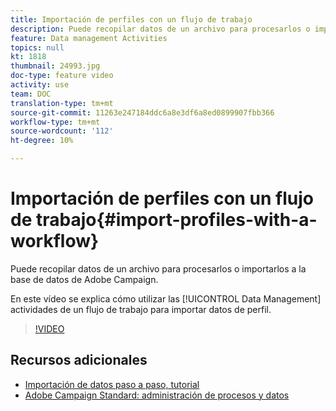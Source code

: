 ```yaml
---
title: Importación de perfiles con un flujo de trabajo
description: Puede recopilar datos de un archivo para procesarlos o importarlos a la base de datos de Adobe Campaign. En este vídeo se explica cómo importar datos de perfil mediante un flujo de trabajo.
feature: Data management Activities
topics: null
kt: 1818
thumbnail: 24993.jpg
doc-type: feature video
activity: use
team: DOC
translation-type: tm+mt
source-git-commit: 11263e247184ddc6a8e3df6a8ed0899907fbb366
workflow-type: tm+mt
source-wordcount: '112'
ht-degree: 10%

---
```



# Importación de perfiles con un flujo de trabajo{#import-profiles-with-a-workflow}

Puede recopilar datos de un archivo para procesarlos o importarlos a la base de datos de Adobe Campaign.

En este vídeo se explica cómo utilizar las [!UICONTROL Data Management] actividades de un flujo de trabajo para importar datos de perfil.

>[!VIDEO](https://video.tv.adobe.com/v/24993?quality=12)

## Recursos adicionales

* [Importación de datos paso a paso, tutorial](https://docs.adobe.com/content/help/en/campaign-standard/using/managing-processes-and-data/workflow-general-operation/importing-data.html#example--import-workflow-template)
* [Adobe Campaign Standard: administración de procesos y datos](https://docs.adobe.com/content/help/en/campaign-standard/using/managing-processes-and-data/about-workflows-and-data-management/discovering-workflows.html)
